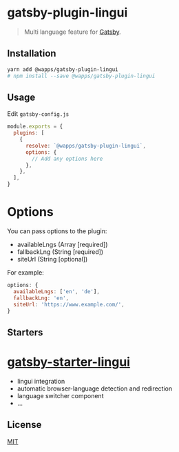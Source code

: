 # gatsby-plugin-lingui
> Multi language feature for [Gatsby](https://github.com/gatsbyjs/gatsby).

## Installation
```sh
yarn add @wapps/gatsby-plugin-lingui
# npm install --save @wapps/gatsby-plugin-lingui
```

## Usage
Edit `gatsby-config.js`

```javascript
module.exports = {
  plugins: [
    {
      resolve: `@wapps/gatsby-plugin-lingui`,
      options: {
        // Add any options here
      },
    },
  ],
}
```

# Options
You can pass options to the plugin:
- availableLngs (Array [required])
- fallbackLng (String [required])
- siteUrl (String [optional])

For example:

```js
options: {
  availableLngs: ['en', 'de'],
  fallbackLng: 'en',
  siteUrl: 'https://www.example.com/',
}
```

## Starters
# [gatsby-starter-lingui](/examples/gatsby-starter-lingui)
- lingui integration
- automatic browser-language detection and redirection
- language switcher component
- ...

## License
[MIT](LICENSE)
